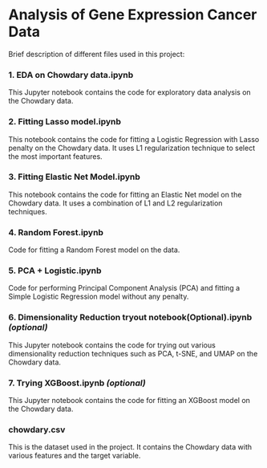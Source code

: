 # Analysis of Gene Expression Cancer Data

Brief description of different files used in this project:

### 1. EDA on Chowdary data.ipynb
This Jupyter notebook contains the code for exploratory data analysis on the Chowdary data. 

### 2. Fitting Lasso model.ipynb
This notebook contains the code for fitting a Logistic Regression with Lasso penalty on the Chowdary data. It uses L1 regularization technique to select the most important features.

### 3. Fitting Elastic Net Model.ipynb
This notebook contains the code for fitting an Elastic Net model on the Chowdary data. It uses a combination of L1 and L2 regularization techniques.

### 4. Random Forest.ipynb
Code for fitting a Random Forest model on the data.

### 5. PCA + Logistic.ipynb
Code for performing Principal Component Analysis (PCA) and fitting a Simple Logistic Regression model without any penalty.

### 6. Dimensionality Reduction tryout notebook(Optional).ipynb *(optional)*
This Jupyter notebook contains the code for trying out various dimensionality reduction techniques such as PCA, t-SNE, and UMAP on the Chowdary data.

### 7. Trying XGBoost.ipynb *(optional)*
This Jupyter notebook contains the code for fitting an XGBoost model on the Chowdary data.

### chowdary.csv
This is the dataset used in the project. It contains the Chowdary data with various features and the target variable.